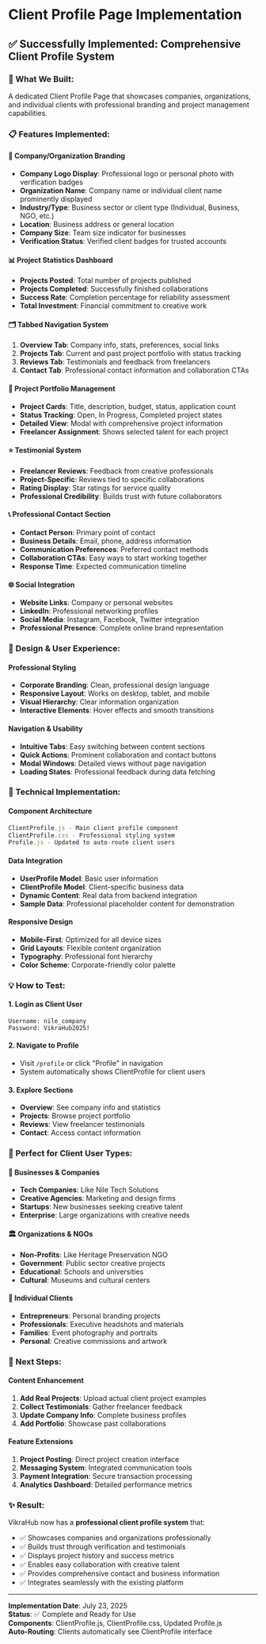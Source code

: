 # Client Profile Page Implementation

## ✅ **Successfully Implemented: Comprehensive Client Profile System**

### **🎯 What We Built:**

A dedicated Client Profile Page that showcases companies, organizations, and individual clients with professional branding and project management capabilities.

### **📋 Features Implemented:**

#### **🏢 Company/Organization Branding**
- **Company Logo Display**: Professional logo or personal photo with verification badges
- **Organization Name**: Company name or individual client name prominently displayed
- **Industry/Type**: Business sector or client type (Individual, Business, NGO, etc.)
- **Location**: Business address or general location
- **Company Size**: Team size indicator for businesses
- **Verification Status**: Verified client badges for trusted accounts

#### **📊 Project Statistics Dashboard**
- **Projects Posted**: Total number of projects published
- **Projects Completed**: Successfully finished collaborations
- **Success Rate**: Completion percentage for reliability assessment
- **Total Investment**: Financial commitment to creative work

#### **🗂️ Tabbed Navigation System**
1. **Overview Tab**: Company info, stats, preferences, social links
2. **Projects Tab**: Current and past project portfolio with status tracking
3. **Reviews Tab**: Testimonials and feedback from freelancers
4. **Contact Tab**: Professional contact information and collaboration CTAs

#### **💼 Project Portfolio Management**
- **Project Cards**: Title, description, budget, status, application count
- **Status Tracking**: Open, In Progress, Completed project states
- **Detailed View**: Modal with comprehensive project information
- **Freelancer Assignment**: Shows selected talent for each project

#### **⭐ Testimonial System**
- **Freelancer Reviews**: Feedback from creative professionals
- **Project-Specific**: Reviews tied to specific collaborations
- **Rating Display**: Star ratings for service quality
- **Professional Credibility**: Builds trust with future collaborators

#### **📞 Professional Contact Section**
- **Contact Person**: Primary point of contact
- **Business Details**: Email, phone, address information
- **Communication Preferences**: Preferred contact methods
- **Collaboration CTAs**: Easy ways to start working together
- **Response Time**: Expected communication timeline

#### **🌐 Social Integration**
- **Website Links**: Company or personal websites
- **LinkedIn**: Professional networking profiles
- **Social Media**: Instagram, Facebook, Twitter integration
- **Professional Presence**: Complete online brand representation

### **🎨 Design & User Experience:**

#### **Professional Styling**
- **Corporate Branding**: Clean, professional design language
- **Responsive Layout**: Works on desktop, tablet, and mobile
- **Visual Hierarchy**: Clear information organization
- **Interactive Elements**: Hover effects and smooth transitions

#### **Navigation & Usability**
- **Intuitive Tabs**: Easy switching between content sections
- **Quick Actions**: Prominent collaboration and contact buttons
- **Modal Windows**: Detailed views without page navigation
- **Loading States**: Professional feedback during data fetching

### **🔧 Technical Implementation:**

#### **Component Architecture**
```javascript
ClientProfile.js - Main client profile component
ClientProfile.css - Professional styling system
Profile.js - Updated to auto-route client users
```

#### **Data Integration**
- **UserProfile Model**: Basic user information
- **ClientProfile Model**: Client-specific business data
- **Dynamic Content**: Real data from backend integration
- **Sample Data**: Professional placeholder content for demonstration

#### **Responsive Design**
- **Mobile-First**: Optimized for all device sizes
- **Grid Layouts**: Flexible content organization
- **Typography**: Professional font hierarchy
- **Color Scheme**: Corporate-friendly color palette

### **💡 How to Test:**

#### **1. Login as Client User**
```
Username: nile_company
Password: VikraHub2025!
```

#### **2. Navigate to Profile**
- Visit `/profile` or click "Profile" in navigation
- System automatically shows ClientProfile for client users

#### **3. Explore Sections**
- **Overview**: See company info and statistics
- **Projects**: Browse project portfolio
- **Reviews**: View freelancer testimonials
- **Contact**: Access contact information

### **🎯 Perfect for Client User Types:**

#### **🏢 Businesses & Companies**
- **Tech Companies**: Like Nile Tech Solutions
- **Creative Agencies**: Marketing and design firms
- **Startups**: New businesses seeking creative talent
- **Enterprise**: Large organizations with creative needs

#### **🏛️ Organizations & NGOs**
- **Non-Profits**: Like Heritage Preservation NGO
- **Government**: Public sector creative projects
- **Educational**: Schools and universities
- **Cultural**: Museums and cultural centers

#### **👤 Individual Clients**
- **Entrepreneurs**: Personal branding projects
- **Professionals**: Executive headshots and materials
- **Families**: Event photography and portraits
- **Personal**: Creative commissions and artwork

### **🚀 Next Steps:**

#### **Content Enhancement**
1. **Add Real Projects**: Upload actual client project examples
2. **Collect Testimonials**: Gather freelancer feedback
3. **Update Company Info**: Complete business profiles
4. **Add Portfolio**: Showcase past collaborations

#### **Feature Extensions**
1. **Project Posting**: Direct project creation interface
2. **Messaging System**: Integrated communication tools
3. **Payment Integration**: Secure transaction processing
4. **Analytics Dashboard**: Detailed performance metrics

### **✨ Result:**

VikraHub now has a **professional client profile system** that:
- ✅ Showcases companies and organizations professionally
- ✅ Builds trust through verification and testimonials
- ✅ Displays project history and success metrics
- ✅ Enables easy collaboration with creative talent
- ✅ Provides comprehensive contact and business information
- ✅ Integrates seamlessly with the existing platform

---

**Implementation Date**: July 23, 2025  
**Status**: ✅ Complete and Ready for Use  
**Components**: ClientProfile.js, ClientProfile.css, Updated Profile.js  
**Auto-Routing**: Clients automatically see ClientProfile interface
